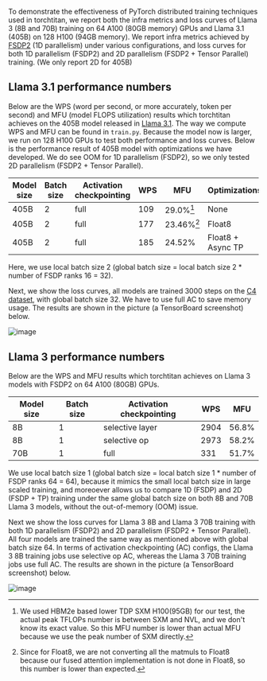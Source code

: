To demonstrate the effectiveness of PyTorch distributed training techniques used in torchtitan, we report both the infra metrics and loss curves of Llama 3 (8B and 70B) training on 64 A100 (80GB memory) GPUs and Llama 3.1 (405B) on 128 H100 (94GB memory).
We report infra metrics achieved by [FSDP2](fsdp.md) (1D parallelism) under various configurations, and loss curves for both 1D parallelism (FSDP2) and 2D parallelism (FSDP2 + Tensor Parallel) training. (We only report 2D for 405B)


## Llama 3.1 performance numbers

Below are the WPS (word per second, or more accurately, token per second) and MFU (model FLOPS utilization) results which torchtitan achieves on the 405B model released in [Llama 3.1](https://llama.meta.com/docs/model-cards-and-prompt-formats/llama3_1). The way we compute WPS and MFU can be found in `train.py`. Because the model now is larger, we run on 128 H100 GPUs to test both performance and loss curves. Below is the performance result of 405B model with optimizations we have developed. We do see OOM for 1D parallelism (FSDP2), so we only tested 2D parallelism (FSDP2 + Tensor Parallel).

| Model size | Batch size | Activation checkpointing | WPS | MFU | Optimizations |
| ----- | ----- | ----- | ----- | ----- | ----- |
| 405B | 2 | full | 109 | 29.0%[^1] | None
| 405B | 2 | full | 177 | 23.46%[^2] | Float8
| 405B | 2 | full | 185 | 24.52% | Float8 + Async TP

Here, we use local batch size 2 (global batch size = local batch size 2 * number of FSDP ranks 16 = 32).

Next, we show the loss curves, all models are trained 3000 steps on the [C4 dataset](https://huggingface.co/datasets/allenai/c4), with global batch size 32. We have to use full AC to save memory usage. The results are shown in the picture (a TensorBoard screenshot) below.

![image](../assets/images/llama3_1_405B_loss_curves.png)

## Llama 3 performance numbers

Below are the WPS and MFU results which torchtitan achieves on Llama 3 models with FSDP2 on 64 A100 (80GB) GPUs.

| Model size | Batch size | Activation checkpointing | WPS | MFU |
| ----- | ----- | ----- | ----- | ----- |
| 8B | 1 | selective layer | 2904 | 56.8% |
| 8B | 1 | selective op | 2973 | 58.2% |
| 70B | 1 | full | 331 | 51.7% |

We use local batch size 1 (global batch size = local batch size 1 * number of FSDP ranks 64 = 64), because it mimics the small local batch size in large scaled training, and moreoever allows us to compare 1D (FSDP) and 2D (FSDP + TP) training under the same global batch size on both 8B and 70B Llama 3 models, without the out-of-memory (OOM) issue.

Next we show the loss curves for Llama 3 8B and Llama 3 70B training with both 1D parallelism (FSDP2) and 2D parallelism (FSDP2 + Tensor Parallel). All four models are trained the same way as mentioned above with global batch size 64. In terms of activation checkpointing (AC) configs, the Llama 3 8B training jobs use selective op AC, whereas the Llama 3 70B training jobs use full AC. The results are shown in the picture (a TensorBoard screenshot) below.

![image](../assets/images/llama3_loss_curves.png)

[^1]: We used HBM2e based lower TDP SXM H100(95GB) for our test, the actual peak TFLOPs number is between SXM and NVL, and we don't know its exact value. So this MFU number is lower than actual MFU because we use the peak number of SXM directly.

[^2]: Since for Float8, we are not converting all the matmuls to Float8 because our fused attention implementation is not done in Float8, so this number is lower than expected.

[^3]: Since the 70B training with local batch size 2 will cause an OOM error when selective activation checkpointing is used, we report the local batch size 1 case instead.

[^4]: One may have noticed that for both 13B and 70B training, 1D parallelism has slightly better convergence than 2D parallelism in the first half of training. We believe this is caused by the stronger shuffling effect introduced by having more FSDP ranks in the 1D parallelism, and the difference in convergence speed should go away after switching to a randomized data loading solution.

